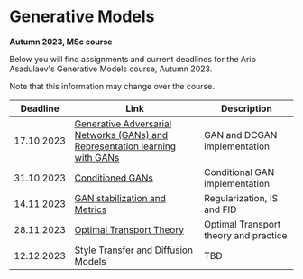 # Generative Models
**Autumn 2023, MSc course**

Below you will find assignments and current deadlines for the Arip Asadulaev's Generative Models course, Autumn 2023. 

Note that this information may change over the course.

Deadline | Link | Description|
---------|------|-----------|
17.10.2023 | [Generative Adversarial Networks (GANs) and Representation learning with GANs](https://github.com/RostislavKorst/Generative-Models-2023/blob/main/Assignment%201/1_gan_dcgan.ipynb)| GAN and DCGAN implementation
31.10.2023 | [Conditioned GANs](https://github.com/RostislavKorst/Generative-Models-2023/blob/main/Assignment%202/2_mnist_cgan.ipynb) | Conditional GAN implementation
14.11.2023 | [GAN stabilization and Metrics](https://github.com/RostislavKorst/Generative-Models-2023/blob/main/Assignment%203/3_tricks_metrics.ipynb) | Regularization, IS and FID
28.11.2023 | [Optimal Transport Theory](https://github.com/RostislavKorst/Generative-Models-2023/blob/main/Assignment%204/4_ot_theory.ipynb) | Optimal Transport theory and practice
12.12.2023 | Style Transfer and Diffusion Models | TBD
